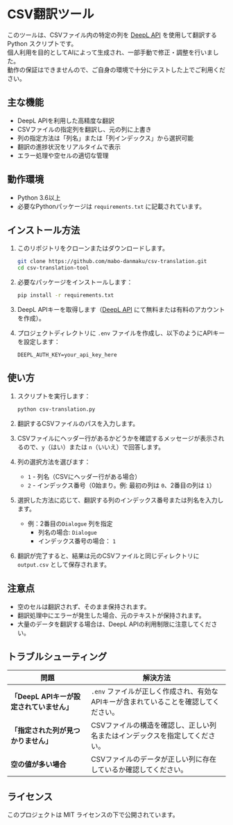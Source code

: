 # CSV翻訳ツール

このツールは、CSVファイル内の特定の列を [DeepL API](https://www.deepl.com/pro-api) を使用して翻訳する Python スクリプトです。  
個人利用を目的としてAIによって生成され、一部手動で修正・調整を行いました。  
動作の保証はできませんので、ご自身の環境で十分にテストした上でご利用ください。

## 主な機能

- DeepL APIを利用した高精度な翻訳
- CSVファイルの指定列を翻訳し、元の列に上書き
- 列の指定方法は「列名」または「列インデックス」から選択可能
- 翻訳の進捗状況をリアルタイムで表示
- エラー処理や空セルの適切な管理

## 動作環境

- Python 3.6以上
- 必要なPythonパッケージは `requirements.txt` に記載されています。

## インストール方法

1. このリポジトリをクローンまたはダウンロードします。

   ```bash
   git clone https://github.com/mabo-danmaku/csv-translation.git
   cd csv-translation-tool
   ```

2. 必要なパッケージをインストールします：

   ```bash
   pip install -r requirements.txt
   ```

3. DeepL APIキーを取得します（[DeepL API](https://www.deepl.com/pro-api) にて無料または有料のアカウントを作成）。

4. プロジェクトディレクトリに `.env` ファイルを作成し、以下のようにAPIキーを設定します：

   ```
   DEEPL_AUTH_KEY=your_api_key_here
   ```

## 使い方

1. スクリプトを実行します：

   ```bash
   python csv-translation.py
   ```

2. 翻訳するCSVファイルのパスを入力します。

3. CSVファイルにヘッダー行があるかどうかを確認するメッセージが表示されるので、`y`（はい）または `n`（いいえ）で回答します。

4. 列の選択方法を選びます：

   - `1` - 列名（CSVにヘッダー行がある場合）
   - `2` - インデックス番号（0始まり。例: 最初の列は `0`、2番目の列は `1`）

5. 選択した方法に応じて、翻訳する列のインデックス番号または列名を入力します。

   - 例：2番目の`Dialogue` 列を指定
     - 列名の場合: `Dialogue`
     - インデックス番号の場合： `1`

6. 翻訳が完了すると、結果は元のCSVファイルと同じディレクトリに `output.csv` として保存されます。

## 注意点

- 空のセルは翻訳されず、そのまま保持されます。
- 翻訳処理中にエラーが発生した場合、元のテキストが保持されます。
- 大量のデータを翻訳する場合は、DeepL APIの利用制限に注意してください。

## トラブルシューティング

| 問題 | 解決方法 | 
|------|---------|
| **「DeepL APIキーが設定されていません」** | `.env` ファイルが正しく作成され、有効なAPIキーが含まれていることを確認してください。 |
| **「指定された列が見つかりません」** | CSVファイルの構造を確認し、正しい列名またはインデックスを指定してください。 |
| **空の値が多い場合** | CSVファイルのデータが正しい列に存在しているか確認してください。 |

## ライセンス

このプロジェクトは MIT ライセンスの下で公開されています。
